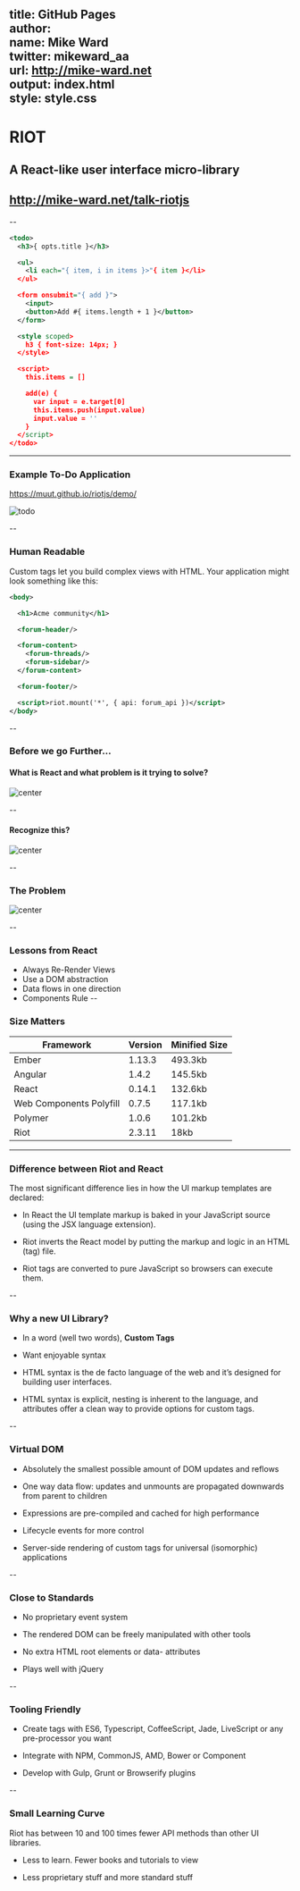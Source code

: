 title: GitHub Pages  
author:  
  name: Mike Ward  
  twitter: mikeward_aa  
  url: http://mike-ward.net  
output: index.html  
style: style.css  
--
# RIOT
## A React-like user interface micro-library
## http://mike-ward.net/talk-riotjs

--
```xml
<todo>
  <h3>{ opts.title }</h3>

  <ul>
    <li each="{ item, i in items }>"{ item }</li>
  </ul>

  <form onsubmit="{ add }">
    <input>
    <button>Add #{ items.length + 1 }</button>
  </form>

  <style scoped>
    h3 { font-size: 14px; }
  </style>

  <script>
    this.items = []

    add(e) {
      var input = e.target[0]
      this.items.push(input.value)
      input.value = ''
    }
  </script>
</todo>
```
---
### Example To-Do Application

https://muut.github.io/riotjs/demo/

![todo](todo.png)

--
### Human Readable

Custom tags let you build complex views with HTML. Your application might look something like this:

```xml
<body>

  <h1>Acme community</h1>

  <forum-header/>

  <forum-content>
    <forum-threads/>
    <forum-sidebar/>
  </forum-content>

  <forum-footer/>

  <script>riot.mount('*', { api: forum_api })</script>
</body>
```
--
### Before we go Further...

#### What is React and what problem is it trying to solve?

![center](react-logo.png)

--
#### Recognize this?

![center](facebook_chat.jpg)

--
### The Problem

![center](mvc-mess.png)

--
### Lessons from React

- Always Re-Render Views
- Use a DOM abstraction
- Data flows in one direction
- Components Rule
--
### Size Matters

| Framework	              | Version	| Minified Size |
|------------------------ | ------- | ------------- |
| Ember	                  | 1.13.3	| 493.3kb       |
| Angular	                | 1.4.2	  | 145.5kb       |
| React	                  | 0.14.1	| 132.6kb       |
| Web Components Polyfill	| 0.7.5   |	117.1kb       |
| Polymer	                | 1.0.6	  | 101.2kb       |
| Riot	                  | 2.3.11	| 18kb          |

---
### Difference between Riot and React

The most significant difference lies in how the UI markup templates are declared:

-   In React the UI template markup is baked in your JavaScript source 
    (using the JSX language extension).

-   Riot inverts the React model by putting the markup and logic in an 
    HTML (tag) file.

-   Riot tags are converted to pure JavaScript so browsers can execute them.   

--
### Why a new UI Library?

-   In a word (well two words), **Custom Tags**

-   Want enjoyable syntax

-   HTML syntax is the de facto language of the web and it’s designed for 
    building user interfaces. 

-   HTML syntax is explicit, nesting is inherent to the language, and 
    attributes offer a clean way to provide options for custom tags.

--
### Virtual DOM

-   Absolutely the smallest possible amount of DOM updates and reflows

-   One way data flow: updates and unmounts are propagated downwards 
    from parent to children

-   Expressions are pre-compiled and cached for high performance

-   Lifecycle events for more control

-   Server-side rendering of custom tags for universal 
    (isomorphic) applications

--
### Close to Standards

-   No proprietary event system

-   The rendered DOM can be freely manipulated with other tools

-   No extra HTML root elements or data- attributes

-   Plays well with jQuery

--
### Tooling Friendly

-  Create tags with ES6, Typescript, CoffeeScript, Jade, LiveScript or 
   any pre-processor you want
   
-  Integrate with NPM, CommonJS, AMD, Bower or Component

-  Develop with Gulp, Grunt or Browserify plugins

--
### Small Learning Curve

Riot has between 10 and 100 times fewer API methods than other UI libraries.

-  Less to learn. Fewer books and tutorials to view

-  Less proprietary stuff and more standard stuff